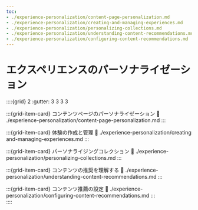 ```yaml
---
toc:
- ./experience-personalization/content-page-personalization.md
- ./experience-personalization/creating-and-managing-experiences.md
- ./experience-personalization/personalizing-collections.md
- ./experience-personalization/understanding-content-recommendations.md
- ./experience-personalization/configuring-content-recommendations.md
---
```

# エクスペリエンスのパーソナライゼーション

::::{grid} 2
:gutter: 3 3 3 3

:::{grid-item-card} コンテンツページのパーソナライゼーション
:link: ./experience-personalization/content-page-personalization.md
:::

:::{grid-item-card} 体験の作成と管理
:link: ./experience-personalization/creating and-managing-experiences.md
:::

:::{grid-item-card} パーソナライジングコレクション
:link: ./experience-personalization/personalizing-collections.md
:::

:::{grid-item-card} コンテンツの推奨を理解する
:link: ./experience-personalization/understanding-content-recommendations.md
:::

:::{grid-item-card} コンテンツ推薦の設定
:link: ./experience-personalization/configuring-content-recommendations.md
:::  
::::
